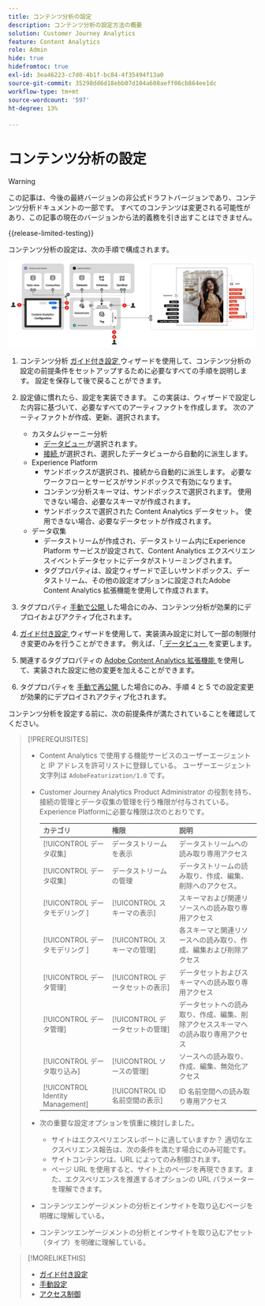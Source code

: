```yaml
---
title: コンテンツ分析の設定
description: コンテンツ分析の設定方法の概要
solution: Customer Journey Analytics
feature: Content Analytics
role: Admin
hide: true
hidefromtoc: true
exl-id: 3ea46223-c7d0-4b1f-bc84-4f35494f13a0
source-git-commit: 35298dd6d18ebb07d104a608aeff06cb864ee1dc
workflow-type: tm+mt
source-wordcount: '597'
ht-degree: 13%

---
```


# コンテンツ分析の設定

>[!WARNING]
>
>この記事は、今後の最終バージョンの非公式ドラフトバージョンであり、コンテンツ分析ドキュメントの一部です。 すべてのコンテンツは変更される可能性があり、この記事の現在のバージョンから法的義務を引き出すことはできません。
>

{{release-limited-testing}}

コンテンツ分析の設定は、次の手順で構成されます。

![ コンテンツ分析の設定 ](../assets/aca-configuration.svg)

1. コンテンツ分析 [ ガイド付き設定 ](guided.md) ウィザードを使用して、コンテンツ分析の設定の前提条件をセットアップするために必要なすべての手順を説明します。 設定を保存して後で戻ることができます。
1. 設定値に慣れたら、設定を実装できます。 この実装は、ウィザードで設定した内容に基づいて、必要なすべてのアーティファクトを作成します。 次のアーティファクトが作成、更新、選択されます。
   * カスタムジャーニー分析
      * [ データビュー ](/help/data-views/data-views.md) が選択されます。
      * [ 接続 ](/help/connections/overview.md) が選択され、選択したデータビューから自動的に派生します。
   * Experience Platform
      * サンドボックスが選択され、接続から自動的に派生します。 必要なワークフローとサービスがサンドボックスで有効になります。
      * コンテンツ分析スキーマは、サンドボックスで選択されます。 使用できない場合、必要なスキーマが作成されます。
      * サンドボックスで選択された Content Analytics データセット。 使用できない場合、必要なデータセットが作成されます。
   * データ収集
      * データストリームが作成され、データストリーム内にExperience Platform サービスが設定されて、Content Analytics エクスペリエンスイベントデータセットにデータがストリーミングされます。
      * タグプロパティは、設定ウィザードで正しいサンドボックス、データストリーム、その他の設定オプションに設定されたAdobe Content Analytics 拡張機能を使用して作成されます。
1. タグプロパティ [ 手動で公開 ](manual.md) した場合にのみ、コンテンツ分析が効果的にデプロイおよびアクティブ化されます。

1. [ ガイド付き設定 ](guided.md) ウィザードを使用して、実装済み設定に対して一部の制限付き変更のみを行うことができます。 例えば、「[ データビュー ](/help/data-views/data-views.md) を変更します。
1. 関連するタグプロパティの [Adobe Content Analytics 拡張機能 ](https://experienceleague.adobe.com/en/docs/experience-platform/tags/extensions/client/content-analytics/overview) を使用して、実装された設定に他の変更を加えることができます。
1. タグプロパティを [ 手動で再公開 ](manual.md) した場合にのみ、手順 4 と 5 での設定変更が効果的にデプロイされアクティブ化されます。


コンテンツ分析を設定する前に、次の前提条件が満たされていることを確認してください。


>[!PREREQUISITES]
>
>* Content Analytics で使用する機能サービスのユーザーエージェントと IP アドレスを許可リストに登録している。 ユーザーエージェント文字列は `AdobeFeaturization/1.0` です。
>* Customer Journey Analytics Product Administrator の役割を持ち、接続の管理とデータ収集の管理を行う権限が付与されている。 Experience Platformに必要な権限は次のとおりです。
>  
>   | カテゴリ | 権限 | 説明 |
>   |---|---|---|
>   | [!UICONTROL データ収集] | データストリームを表示 | データストリームへの読み取り専用アクセス |
>   | [!UICONTROL データ収集] | データストリームの管理 | データストリームの読み取り、作成、編集、削除へのアクセス。 |
>   | [!UICONTROL  データモデリング ] | [!UICONTROL スキーマの表示] | スキーマおよび関連リソースへの読み取り専用アクセス |
>   | [!UICONTROL  データモデリング ] | [!UICONTROL スキーマの管理] | 各スキーマと関連リソースへの読み取り、作成、編集および削除アクセス |
>   | [!UICONTROL データ管理] | [!UICONTROL データセットの表示] | データセットおよびスキーマへの読み取り専用アクセス |
>   | [!UICONTROL データ管理] | [!UICONTROL データセットの管理] | データセットへの読み取り、作成、編集、削除アクセススキーマへの読み取り専用アクセス |
>   | [!UICONTROL データ取り込み] | [!UICONTROL ソースの管理] | ソースへの読み取り、作成、編集、無効化アクセス |
>   | [!UICONTROL Identity Management] | [!UICONTROL ID 名前空間の表示] | ID 名前空間への読み取り専用アクセス |
>
>* 次の重要な設定オプションを慎重に検討しました。
>
>   * サイトはエクスペリエンスレポートに適していますか？ 適切なエクスペリエンス報告は、次の条件を満たす場合にのみ可能です。
>   * サイトコンテンツは、URL によってのみ制御されます。
>   * ページ URL を使用すると、サイト上のページを再現できます。また、エクスペリエンスを推進するオプションの URL パラメーターを理解できます。
>* コンテンツエンゲージメントの分析とインサイトを取り込むページを明確に理解している。
>* コンテンツエンゲージメントの分析とインサイトを取り込むアセット（タイプ）を明確に理解している。
>


>[!MORELIKETHIS]
>
>* [ ガイド付き設定 ](guided.md)
>* [ 手動設定 ](manual.md)
>* [アクセス制御](/help/technotes/access-control.md)
>


